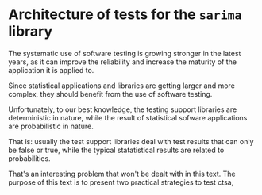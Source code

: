 # Architecture of tests for the `sarima` library

The systematic use of software testing is growing stronger in the latest years, as it can improve the reliability and increase the maturity of the application it is applied to.

Since statistical applications and libraries are getting larger and more complex, they should benefit from the use of software testing.

Unfortunately, to our best knowledge, the testing support libraries are deterministic in nature, while the result of statistical sofware applications are probabilistic in nature.

That is: usually the test support libraries deal with test results that can only be false or true, while the typical statatistical results are related to probabilities.

That's an interesting problem that won't be dealt with in this text. The purpose of this text is to present two practical strategies to test ctsa,
